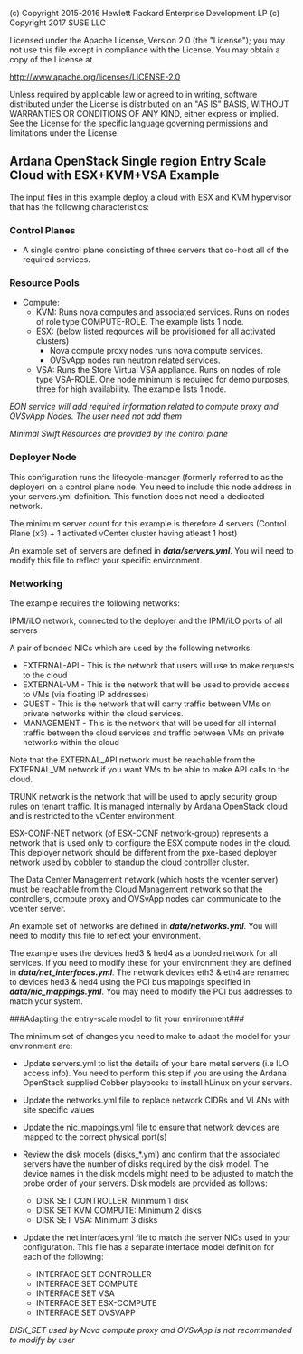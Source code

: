 
(c) Copyright 2015-2016 Hewlett Packard Enterprise Development LP
(c) Copyright 2017 SUSE LLC

Licensed under the Apache License, Version 2.0 (the "License"); you may
not use this file except in compliance with the License. You may obtain
a copy of the License at

http://www.apache.org/licenses/LICENSE-2.0

Unless required by applicable law or agreed to in writing, software
distributed under the License is distributed on an "AS IS" BASIS, WITHOUT
WARRANTIES OR CONDITIONS OF ANY KIND, either express or implied. See the
License for the specific language governing permissions and limitations
under the License.


## Ardana OpenStack Single region Entry Scale Cloud with ESX+KVM+VSA Example ##

The input files in this example deploy a cloud with ESX and KVM hypervisor that has the following characteristics:


### Control Planes ###

- A single control plane consisting of three servers that co-host all of the required services.

### Resource Pools ###
- Compute:
    - KVM: Runs nova computes and associated services. Runs on nodes of role type COMPUTE-ROLE. The example lists 1 node.
    - ESX: (below listed reqources will be provisioned for all activated clusters)
        - Nova compute proxy nodes runs nova compute services.
        - OVSvApp nodes run neutron related services.
    - VSA: Runs the Store Virtual VSA appliance. Runs on nodes of role type VSA-ROLE. One node minimum is required for demo purposes,
    three for high availability. The example lists 1 node.

*EON service will add required information related to compute proxy and OVSvApp Nodes. The user need not add them*

*Minimal Swift Resources are provided by the control plane*

### Deployer Node ###

This configuration runs the lifecycle-manager (formerly referred to as the deployer) on a control plane node.
You need to include this node address in your servers.yml definition. This function does not need a dedicated network.

The minimum server count for this example is therefore 4 servers (Control Plane (x3) + 1 activated vCenter cluster having atleast 1 host)

An example set of servers are defined in ***data/servers.yml***.   You will need to modify this file to reflect your specific environment.


### Networking ###

The example requires the following networks:

IPMI/iLO network, connected to the deployer and the IPMI/iLO ports of all servers

A pair of bonded NICs which are used by the following networks:

- EXTERNAL-API - This is the network that users will use to make requests to the cloud
- EXTERNAL-VM - This is the network that will be used to provide access to VMs (via floating IP addresses)
- GUEST - This is the network that will carry traffic between VMs on  private networks within the cloud services.
- MANAGEMENT - This is the network that will be used for all internal traffic between the cloud services and traffic between VMs on private networks within the cloud

Note that the EXTERNAL_API network must be reachable from the EXTERNAL_VM network if you want VMs to be able to make API calls to the cloud.

TRUNK network is the network that will be used to apply security group rules on tenant traffic. It is managed internally by Ardana OpenStack cloud and
is restricted to the vCenter environment.

ESX-CONF-NET network (of ESX-CONF network-group) represents a network that is used only to configure the ESX compute nodes in the cloud.  This deployer network should be different from the pxe-based deployer network used by cobbler to standup the cloud controller cluster.

The Data Center Management network (which hosts the vcenter server) must be reachable from the Cloud Management network so that the controllers,
compute proxy and OVSvApp nodes can communicate to the vcenter server.

An example set of networks are defined in ***data/networks.yml***.    You will need to modify this file to reflect your environment.

The example uses the devices hed3 & hed4 as a bonded network for all services.  If you need to modify these for your environment they
are defined in ***data/net_interfaces.yml***.    The network devices eth3 & eth4 are renamed to devices hed3 & hed4 using the PCI bus mappings
specified in  ***data/nic_mappings.yml***.    You may need to modify the PCI bus addresses to match your system.

###Adapting the entry-scale model to fit your environment###

The minimum set of changes you need to make to adapt the model for your environment are:

- Update servers.yml to list the details of your bare metal servers (i.e ILO access info). You need to perform this step if you are using
 the Ardana OpenStack supplied Cobber playbooks to install hLinux on your servers.

- Update the networks.yml file to replace network CIDRs and VLANs with site specific values

- Update the nic_mappings.yml file to ensure that network devices are mapped to the correct physical port(s)

- Review the disk models (disks_*.yml) and confirm that the associated servers have the number of disks required by the disk model.
  The device names in the disk models might need to be adjusted to match the probe order of your servers.
Disk models are provided as follows:
    - DISK SET CONTROLLER: Minimum 1 disk
    - DISK SET KVM COMPUTE: Minimum 2 disks
    - DISK SET VSA: Minimum 3 disks

- Update the net interfaces.yml file to match the server NICs used in your configuration. This file has a separate interface model
  definition for each of the following:
    - INTERFACE SET CONTROLLER
    - INTERFACE SET COMPUTE
    - INTERFACE SET VSA
    - INTERFACE SET ESX-COMPUTE
    - INTERFACE SET OVSVAPP

*DISK_SET used by Nova compute proxy and OVSvApp is not recommanded to modify by user*
